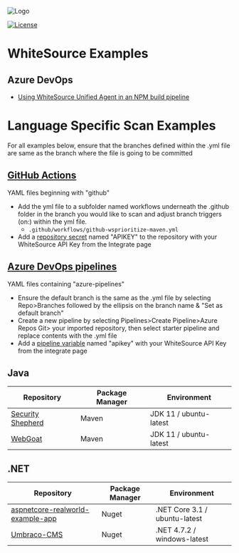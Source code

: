 ![Logo](https://whitesource-resources.s3.amazonaws.com/ws-sig-images/Whitesource_Logo_178x44.png)  

[![License](https://img.shields.io/badge/License-Apache%202.0-yellowgreen.svg)](https://opensource.org/licenses/Apache-2.0)
# WhiteSource Examples
## Azure DevOps
- [Using WhiteSource Unified Agent in an NPM build pipeline](https://github.com/whitesource-ft/ws-examples/tree/main/AzureDevOps/npm)

# Language Specific Scan Examples
For all examples below, ensure that the branches defined within the .yml file are same as the branch where the file is going to be committed
##  [GitHub Actions](https://docs.github.com/en/actions)
YAML files beginning with "github"
* Add the yml file to a subfolder named workflows underneath the .github folder in the branch you would like to scan and adjust branch triggers (on:) within the yml file.
    * `.github/workflows/github-wsprioritize-maven.yml`
* Add a [repository secret](https://docs.github.com/en/actions/reference/encrypted-secrets) named "APIKEY" to the repository with your WhiteSource API Key from the Integrate page

## [Azure DevOps pipelines](https://docs.microsoft.com/en-us/azure/devops/pipelines/?view=azure-devops)
YAML files containing "azure-pipelines"
* Ensure the default branch is the same as the .yml file by selecting Repo>Branches followed by the ellipsis on the branch name & "Set as default branch"
* Create a new pipeline by selecting Pipelines>Create Pipeline>Azure Repos Git> your imported repository, then select starter pipeline and replace contents with the .yml file
* Add a [pipeline variable](https://docs.microsoft.com/en-us/azure/devops/pipelines/process/variables?view=azure-devops&tabs=yaml%2Cbatch) named "apikey" with your WhiteSource API Key from the integrate page

## Java

Repository | Package Manager | Environment
---------- | --------------- | -----------
[Security Shepherd](https://github.com/OWASP/SecurityShepherd) | Maven | JDK 11 / ubuntu-latest
[WebGoat](https://github.com/WebGoat/WebGoat) | Maven | JDK 11 / ubuntu-latest

## .NET

Repository | Package Manager | Environment
---------- | --------------- | -----------
[aspnetcore-realworld-example-app](https://github.com/gothinkster/aspnetcore-realworld-example-app) | Nuget | .NET Core 3.1 / ubuntu-latest
[Umbraco-CMS](https://github.com/umbraco/Umbraco-CMS) | Nuget | .NET 4.7.2 / windows-latest
